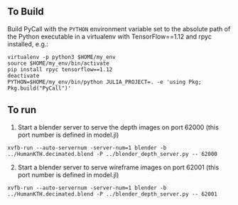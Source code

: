 ## To Build

Build PyCall with the `PYTHON` environment variable set to the absolute path of the Python executable in a virtualenv with TensorFlow==1.12 and rpyc installed, e.g.:
```
virtualenv -p python3 $HOME/my_env
source $HOME/my_env/bin/activate
pip install rpyc tensorflow==1.12
deactivate
PYTHON=$HOME/my_env/bin/python JULIA_PROJECT=. -e 'using Pkg; Pkg.build("PyCall")'
```

## To run

1. Start a blender server to serve the depth images on port 62000 (this port number is defined in model.jl)
```
xvfb-run --auto-servernum -server-num=1 blender -b ../HumanKTH.decimated.blend -P ../blender_depth_server.py -- 62000
```

2. Start a blender server to serve wireframe images on port 62001 (this port number is defined in model.jl)
```
xvfb-run --auto-servernum -server-num=1 blender -b ../HumanKTH.decimated.blend -P ../blender_depth_server.py -- 62001
```
